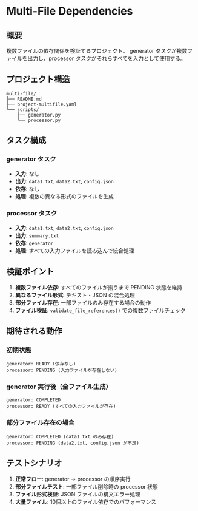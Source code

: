 # Multi-File Dependencies

## 概要

複数ファイルの依存関係を検証するプロジェクト。
generator タスクが複数ファイルを出力し、processor タスクがそれらすべてを入力として使用する。

## プロジェクト構造

```
multi-file/
├── README.md
├── project-multifile.yaml
└── scripts/
    ├── generator.py
    └── processor.py
```

## タスク構成

### generator タスク
- **入力**: なし
- **出力**: `data1.txt`, `data2.txt`, `config.json`
- **依存**: なし
- **処理**: 複数の異なる形式のファイルを生成

### processor タスク
- **入力**: `data1.txt`, `data2.txt`, `config.json`
- **出力**: `summary.txt`
- **依存**: `generator`
- **処理**: すべての入力ファイルを読み込んで統合処理

## 検証ポイント

1. **複数ファイル依存**: すべてのファイルが揃うまで PENDING 状態を維持
2. **異なるファイル形式**: テキスト・JSON の混合処理
3. **部分ファイル存在**: 一部ファイルのみ存在する場合の動作
4. **ファイル検証**: `validate_file_references()` での複数ファイルチェック

## 期待される動作

### 初期状態
```
generator: READY (依存なし)
processor: PENDING (入力ファイルが存在しない)
```

### generator 実行後（全ファイル生成）
```
generator: COMPLETED
processor: READY (すべての入力ファイルが存在)
```

### 部分ファイル存在の場合
```
generator: COMPLETED (data1.txt のみ存在)
processor: PENDING (data2.txt, config.json が不足)
```

## テストシナリオ

1. **正常フロー**: generator → processor の順序実行
2. **部分ファイルテスト**: 一部ファイル削除時の processor 状態
3. **ファイル形式検証**: JSON ファイルの構文エラー処理
4. **大量ファイル**: 10個以上のファイル依存でのパフォーマンス
